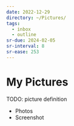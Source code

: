```yaml
---
date: 2022-12-29
directory: ~/Pictures/
tags:
  - inbox
  - outline
sr-due: 2024-02-05
sr-interval: 8
sr-ease: 253
---
```


# My Pictures

TODO: picture definition

- Photos
- Screenshot
